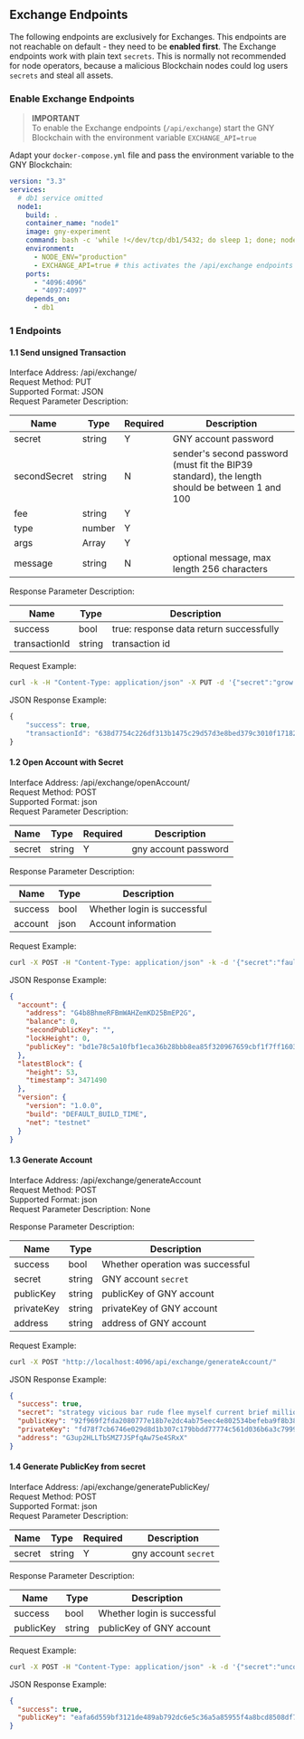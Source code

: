 ## Exchange Endpoints

The following endpoints are exclusively for Exchanges. This endpoints are not reachable on default - they need to be **enabled first**. The Exchange endpoints work with plain text `secrets`. This is normally not recommended for node operators, because a malicious Blockchain nodes could log users `secrets` and steal all assets.

### Enable Exchange Endpoints

> **IMPORTANT**  
> To enable the Exchange endpoints (`/api/exchange`) start the GNY Blockchain with the environment variable `EXCHANGE_API=true`

Adapt your `docker-compose.yml` file and pass the environment variable to the GNY Blockchain:

```yml
version: "3.3"
services:
  # db1 service omitted
  node1:
    build: .
    container_name: "node1"
    image: gny-experiment
    command: bash -c 'while !</dev/tcp/db1/5432; do sleep 1; done; node packages/main/dist/src/app --ormConfig "ormconfig.integration.json"'
    environment:
      - NODE_ENV="production"
      - EXCHANGE_API=true # this activates the /api/exchange endpoints
    ports:
      - "4096:4096"
      - "4097:4097"
    depends_on:
      - db1
```

### 1 Endpoints

#### 1.1 Send unsigned Transaction

Interface Address: /api/exchange/  
Request Method: PUT  
Supported Format: JSON  
Request Parameter Description:

| Name         | Type   | Required | Description                                                                                    |
| ------------ | ------ | -------- | ---------------------------------------------------------------------------------------------- |
| secret       | string | Y        | GNY account password                                                                           |
| secondSecret | string | N        | sender's second password (must fit the BIP39 standard), the length should be between 1 and 100 |
| fee          | string | Y        |                                                                                                |
| type         | number | Y        |                                                                                                |
| args         | Array  | Y        |                                                                                                |
| message      | string | N        | optional message, max length 256 characters                                                    |

Response Parameter Description:

| Name          | Type   | Description                             |
| ------------- | ------ | --------------------------------------- |
| success       | bool   | true: response data return successfully |
| transactionId | string | transaction id                          |

Request Example:

```bash
curl -k -H "Content-Type: application/json" -X PUT -d '{"secret":"grow pencil ten junk bomb right describe trade rich valid tuna service", "type":0, "args":[100000000,"G4GDW6G78sgQdSdVAQUXdm5xPS13t"], "fee": "10000000"}' 'http://localhost:4096/api/exchange/'
```

JSON Response Example:

```js
{
	"success": true,
	"transactionId": "638d7754c226df313b1475c29d57d3e8bed379c3010f17182e864b06b3c33d75"
}
```

#### 1.2 Open Account with Secret

Interface Address: /api/exchange/openAccount/  
Request Method: POST  
Supported Format: json  
Request Parameter Description:

| Name   | Type   | Required | Description          |
| ------ | ------ | -------- | -------------------- |
| secret | string | Y        | gny account password |

Response Parameter Description:

| Name    | Type | Description                 |
| ------- | ---- | --------------------------- |
| success | bool | Whether login is successful |
| account | json | Account information         |

Request Example:

```bash
curl -X POST -H "Content-Type: application/json" -k -d '{"secret":"fault still attack alley expand music basket purse later educate follow ride"}' http://localhost:4096/api/exchange/openAccount/
```

JSON Response Example:

```json
{
  "account": {
    "address": "G4b8BhmeRFBmWAHZemKD25BmEP2G",
    "balance": 0,
    "secondPublicKey": "",
    "lockHeight": 0,
    "publicKey": "bd1e78c5a10fbf1eca36b28bbb8ea85f320967659cbf1f7ff1603d0a368867b9"
  },
  "latestBlock": {
    "height": 53,
    "timestamp": 3471490
  },
  "version": {
    "version": "1.0.0",
    "build": "DEFAULT_BUILD_TIME",
    "net": "testnet"
  }
}
```

#### 1.3 Generate Account

Interface Address: /api/exchange/generateAccount  
Request Method: POST  
Supported Format: json  
Request Parameter Description: None

Response Parameter Description:

| Name       | Type   | Description                      |
| ---------- | ------ | -------------------------------- |
| success    | bool   | Whether operation was successful |
| secret     | string | GNY account `secret`             |
| publicKey  | string | publicKey of GNY account         |
| privateKey | string | privateKey of GNY account        |
| address    | string | address of GNY account           |

Request Example:

```bash
curl -X POST "http://localhost:4096/api/exchange/generateAccount/"
```

JSON Response Example:

```json
{
  "success": true,
  "secret": "strategy vicious bar rude flee myself current brief million dress view square",
  "publicKey": "92f969f2fda2080777e18b7e2dc4ab75eec4e802534befeba9f8b38fe6f3470c",
  "privateKey": "fd78f7cb6746e029d8d1b307c179bbdd77774c561d036b6a3c799987c4de276592f969f2fda2080777e18b7e2dc4ab75eec4e802534befeba9f8b38fe6f3470c",
  "address": "G3up2HLLTbSMZ7JSPfqAw7Se4SRxX"
}
```

#### 1.4 Generate PublicKey from secret

Interface Address: /api/exchange/generatePublicKey/  
Request Method: POST  
Supported Format: json  
Request Parameter Description:

| Name   | Type   | Required | Description          |
| ------ | ------ | -------- | -------------------- |
| secret | string | Y        | gny account `secret` |

Response Parameter Description:

| Name      | Type   | Description                 |
| --------- | ------ | --------------------------- |
| success   | bool   | Whether login is successful |
| publicKey | string | publicKey of GNY account    |

Request Example:

```bash
curl -X POST -H "Content-Type: application/json" -k -d '{"secret":"uncover gentle depend any sponsor service vast sock balance pole tilt hint"}' http://localhost:4096/api/exchange/generatePublicKey/
```

JSON Response Example:

```json
{
  "success": true,
  "publicKey": "eafa6d559bf3121de489ab792dc6e5c36a5a85955f4a8bcd8508df7a43215572"
}
```
